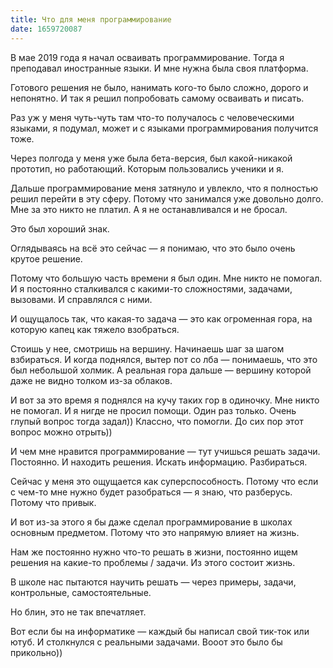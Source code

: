 ```yaml
---
title: Что для меня программирование
date: 1659720087
---
```

В мае 2019 года я начал осваивать программирование. Тогда я преподавал иностранные языки. И мне нужна была своя платформа. 

Готового решения не было, нанимать кого-то было сложно, дорого и непонятно. И так я решил попробовать самому осваивать и писать. 

Раз уж у меня чуть-чуть там что-то получалось с человеческими языками, я подумал, может и с языками программирования получится тоже.

Через полгода у меня уже была бета-версия, был какой-никакой прототип, но работающий. Которым пользовались ученики и я.

Дальше программирование меня затянуло и увлекло, что я полностью решил перейти в эту сферу. Потому что занимался уже довольно долго. Мне за это никто не платил. А я не останавливался и не бросал.

Это был хороший знак.

Оглядываясь на всё это сейчас — я понимаю, что это было очень крутое решение.

Потому что большую часть времени я был один. Мне никто не помогал. И я постоянно сталкивался с какими-то сложностями, задачами, вызовами. И справлялся с ними.

И ощущалось так, что какая-то задача — это как огроменная гора, на которую капец как тяжело взобраться. 

Стоишь у нее, смотришь на вершину. Начинаешь шаг за шагом взбираться. И когда поднялся, вытер пот со лба — понимаешь, что это был небольшой холмик. А реальная гора дальше — вершину которой даже не видно толком из-за облаков.

И вот за это время я поднялся на кучу таких гор в одиночку. Мне никто не помогал. И я нигде не просил помощи. Один раз только. Очень глупый вопрос тогда задал)) Классно, что помогли. До сих пор этот вопрос можно отрыть))

И чем мне нравится программирование — тут учишься решать задачи. Постоянно. И находить решения. Искать информацию. Разбираться.

Сейчас у меня это ощущается как суперспособность. Потому что если с чем-то мне нужно будет разобраться — я знаю, что разберусь. Потому что привык.

И вот из-за этого я бы даже сделал программирование в школах основным предметом. Потому что это напрямую влияет на жизнь.

Нам же постоянно нужно что-то решать в жизни, постоянно ищем решения на какие-то проблемы / задачи. Из этого состоит жизнь.

В школе нас пытаются научить решать — через примеры, задачи, контрольные, самостоятельные. 

Но блин, это не так впечатляет.

Вот если бы на информатике — каждый бы написал свой тик-ток или ютуб. И столкнулся с реальными задачами. Вооот это было бы прикольно))
